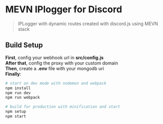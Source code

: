 # MEVN IPlogger for Discord

> IPLogger with dynamic routes created with discord.js using MEVN stack

## Build Setup
**First**, config your webhook url in **src/config.js**<br>
**After that**, config the proxy with your custom domain<br>
**Then**, create a **.env** file with your mongodb uri<br>
**Finally**:
``` bash
# start on dev mode with nodemon and webpack 
npm install 
npm run dev
npm run webpack

# build for production with minification and start
npm setup
npm start
```
